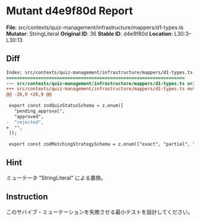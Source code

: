 # Mutant d4e9f80d Report

**File**: src/contexts/quiz-management/infrastructure/mappers/d1-types.ts
**Mutator**: StringLiteral
**Original ID**: 36
**Stable ID**: d4e9f80d
**Location**: L30:3–L30:13

## Diff

```diff
Index: src/contexts/quiz-management/infrastructure/mappers/d1-types.ts
===================================================================
--- src/contexts/quiz-management/infrastructure/mappers/d1-types.ts	original
+++ src/contexts/quiz-management/infrastructure/mappers/d1-types.ts	mutated #36
@@ -26,9 +26,9 @@
 
 export const zodQuizStatusSchema = z.enum([
   "pending_approval",
   "approved",
-  "rejected",
+  "",
 ]);
 
 export const zodMatchingStrategySchema = z.enum(["exact", "partial", "regex"]);
```

## Hint

ミューテータ "StringLiteral" による置換。

## Instruction

このサバイブ・ミューテーションを失敗させる最小テストを設計してください。